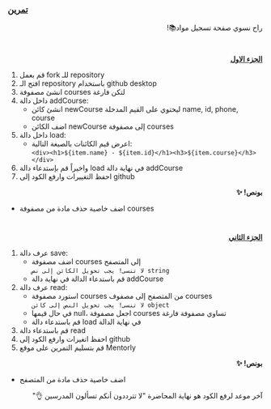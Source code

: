 <p dir="rtl">
<h3><a href="https://github.com/kuwaitcodes/UC-web-cw-7">تمرين </a></h3></p>


<p dir="rtl">
راح نسوي صفحة تسجيل مواد📚!</p>
<h1></h1>
<p dir="rtl">
 <strong><a href="https://docs.google.com/document/d/1L5Lb7CGsHemu7dwt2xy66MG99nKTD7p6MgbUZAdUaP8/edit">الجزء الاول</a></strong></p>




1. قم بعمل fork للـ repository
2. افتح الـ repository باستخدام github desktop
3. انشئ مصفوفة courses لتكن فارغة
4. داخل دالة addCourse:
    - انشئ كائن newCourse ليحتوي على القيم المدخلة name, id, phone, course
    - اضف الكائن newCourse إلى مصفوفة courses
5. داخل دالة load:
    - اعرض قيم الكائنات بالصيغة التالية:<br>
`<div><h1>${item.name} - ${item.id}</h1><h3>${item.course}</h3></div>`
6. واخيراً قم بإستدعاء دالة load في نهاية دالة addCourse
7. احفظ التغييرات وارفع الكود إلى github

<p dir="rtl">
<strong>بونص! ✨</strong></p>

- اضف خاصية حذف مادة من مصفوفة courses


<h1></h1>

<p dir="rtl">
 <strong><a href="https://docs.google.com/document/d/1ySzER3_FO-PkOdqFfrcQHRU2gVjuXfTMPQ6mt2aoUtE/edit">الجزء الثاني</a></strong></p>

1. عرف دالة save:
    - اضف مصفوفة courses إلى المتصفح<br> 
    `لا تنسى! يجب تحويل الكائن إلى نص string`
    - قم باستدعاء الدالة في نهاية دالة addCourse
2. عرف دالة read:
    - استورد مصفوفة courses من المتصفح إلى مصفوف courses<br>
      `لا تنسى! يجب تحويل النص إلى كائن object`
    - في حال قيمها null، اجعل مصفوفة courses تساوي مصفوفة فارغة 
    - قم باستدعاء دالة load في نهاية الدالة
3. قم باستدعاء دالة read 
4. احفظ اتغيرات وارفع الكود إلى github
5. قم بتسليم التمرين على موقع Mentorly


 <p dir="rtl">
<strong>بونص! ✨</strong></p>

- اضف خاصية حذف مادة من المتصفح
 <p dir="rtl">
آخر موعد لرفع الكود هو نهاية المحاضرة "لا تترددون أنكم تسألون المدرسين 👌"
</p>
